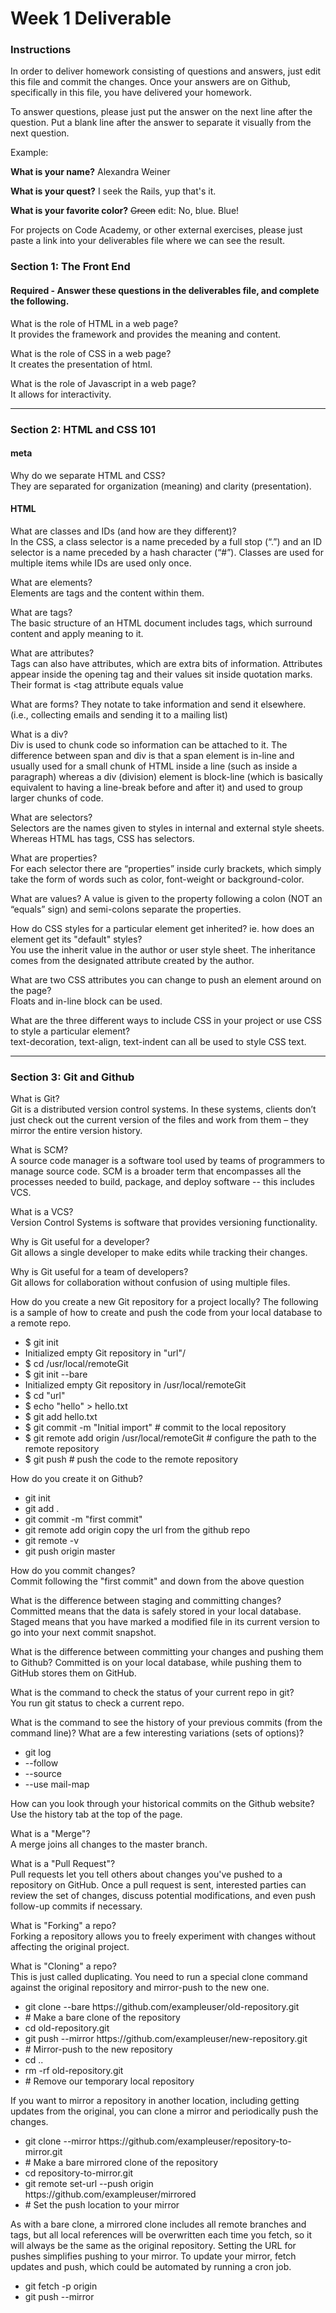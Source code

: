 # Week 1 Deliverable  

### Instructions  

In order to deliver homework consisting of questions and answers, just edit this file and commit the changes.  Once your answers are on Github, specifically in this file, you have delivered your homework.  
  
To answer questions, please just put the answer on the next line after the question.  Put a blank line after the answer to separate it visually from the next question.  

Example:  

**What is your name?**
Alexandra Weiner

**What is your quest?**
I seek the Rails, yup that's it.  

**What is your favorite color?**
~~Green~~ edit:  No, blue.  Blue!  

For projects on Code Academy, or other external exercises, please just paste a link into your deliverables file where we can see the result.  

### Section 1: The Front End
#### Required - Answer these questions in the deliverables file, and complete the following. 
What is the role of HTML in a web page?  
It provides the framework and provides the meaning and content. 

What is the role of CSS in a web page?  
It creates the presentation of html.

What is the role of Javascript in a web page?  
It allows for interactivity.

---

### Section 2: HTML and CSS 101

#### meta
Why do we separate HTML and CSS?  
They are separated for organization (meaning) and clarity (presentation). 

#### HTML
What are classes and IDs (and how are they different)?  
In the CSS, a class selector is a name preceded by a full stop (“.”) and an ID selector is a name preceded by a hash character (“#”).
Classes are used for multiple items while IDs are used only once.

What are elements?  
Elements are tags and the content within them.

What are tags?  
The basic structure of an HTML document includes tags, which surround content and apply meaning to it.

What are attributes?  
Tags can also have attributes, which are extra bits of information. Attributes appear inside the opening tag and their values sit inside quotation marks. Their format is <tag attribute equals value

What are forms? 
They notate to take information and send it elsewhere. (i.e., collecting emails and sending it to a mailing list)

What is a div?  
Div is used to chunk code so information can be attached to it. 
The difference between span and div is that a span element is in-line and usually used for a small chunk of HTML inside a line (such as inside a paragraph) whereas a div (division) element is block-line (which is basically equivalent to having a line-break before and after it) and used to group larger chunks of code.

What are selectors?  
Selectors are the names given to styles in internal and external style sheets. Whereas HTML has tags, CSS has selectors. 

What are properties?  
For each selector there are “properties” inside curly brackets, which simply take the form of words such as color, font-weight or background-color.

What are values? 
A value is given to the property following a colon (NOT an “equals” sign) and semi-colons separate the properties.

How do CSS styles for a particular element get inherited? ie. how does an element get its "default" styles?  
You use the inherit value in the author or user style sheet. The inheritance comes from the designated attribute created by the author.

What are two CSS attributes you can change to push an element around on the page?  
Floats and in-line block can be used.

What are the three different ways to include CSS in your project or use CSS to style a particular element?  
text-decoration, text-align, text-indent can all be used to style CSS text. 

---
### Section 3: Git and Github  
What is Git?  
Git is a distributed version control systems. In these systems, clients don’t just check out the current version of the files and work from them – they mirror the entire version history. 

What is SCM?  
A source code manager is a software tool used by teams of programmers to manage source code. 
SCM is a broader term that encompasses all the processes needed to build, package, and deploy software -- this includes VCS.

What is a VCS?  
Version Control Systems is software that provides versioning functionality.

Why is Git useful for a developer?  
Git allows a single developer to make edits while tracking their changes.

Why is Git useful for a team of developers?  
Git allows for collaboration without confusion of using multiple files.

How do you create a new Git repository for a project locally? 
The following is a sample of how to create and push the code from your local database to a remote repo. 
<ul> 
<li>$ git init</li>
<li>Initialized empty Git repository in "url"/</li>
<li>$ cd /usr/local/remoteGit</li>
<li>$ git init --bare</li>
<li>Initialized empty Git repository in /usr/local/remoteGit</li>
<li>$ cd "url"</li>
<li>$ echo "hello" > hello.txt</li>
<li>$ git add hello.txt</li>
<li>$ git commit -m "Initial import" # commit to the local repository</li>
<li>$ git remote add origin /usr/local/remoteGit # configure the path to the remote repository</li>
<li>$ git push # push the code to the remote repository</li>
</ul>

How do you create it on Github?  
<p>
<ul>
<li> git init </li>
<li>git add .</li>
<li>git commit -m "first commit"</li>
<li>git remote add origin       copy the url from the github repo</li>
<li>git remote -v</li>
<li>git push origin master </li>
</ul>
</p>

How do you commit changes?  
Commit following the "first commit" and down from the above question

What is the difference between staging and committing changes?  
Committed means that the data is safely stored in your local database. Staged means that you have marked a modified file in its current version to go into your next commit snapshot. 

What is the difference between committing your changes and pushing them to Github? 
Committed is on your local database, while pushing them to GitHub stores them on GitHub. 

What is the command to check the status of your current repo in git?  
You run git status to check a current repo. 

What is the command to see the history of your previous commits (from the command line)?  What are a few interesting variations (sets of options)?  
<ul>
<li>git log</li>
<li>--follow</li>
<li>--source </li>
<li>--use mail-map</li>
</ul>

How can you look through your historical commits on the Github website?  
Use the history tab at the top of the page.

What is a "Merge"?  
A merge joins all changes to the master branch.

What is a "Pull Request"?  
Pull requests let you tell others about changes you've pushed to a repository on GitHub. Once a pull request is sent, interested parties can review the set of changes, discuss potential modifications, and even push follow-up commits if necessary.

What is "Forking" a repo?  
Forking a repository allows you to freely experiment with changes without affecting the original project.

What is "Cloning" a repo?  
This is just called duplicating. You need to run a special clone command against the original repository and mirror-push to the new one.
<p>
<ul>
<li>git clone --bare https://github.com/exampleuser/old-repository.git</li>
<li># Make a bare clone of the repository</li>

<li>cd old-repository.git</li>
<li>git push --mirror https://github.com/exampleuser/new-repository.git</li>
<li># Mirror-push to the new repository</li>

<li>cd ..</li>
<li>rm -rf old-repository.git</li>
<li># Remove our temporary local repository</li>
</ul>

<p>If you want to mirror a repository in another location, including getting updates from the original, you can clone a mirror and periodically push the changes.</p>
<ul>
<li>git clone --mirror https://github.com/exampleuser/repository-to-mirror.git</li>
<li># Make a bare mirrored clone of the repository</li>

<li>cd repository-to-mirror.git</li>
<li>git remote set-url --push origin https://github.com/exampleuser/mirrored</li>
<li># Set the push location to your mirror</li>
</ul>

<p>As with a bare clone, a mirrored clone includes all remote branches and tags, but all local references will be overwritten each time you fetch, so it will always be the same as the original repository. Setting the URL for pushes simplifies pushing to your mirror. To update your mirror, fetch updates and push, which could be automated by running a cron job.</p>
<ul>
<li>git fetch -p origin</li>
<li>git push --mirror</li>
</ul>
</p>
